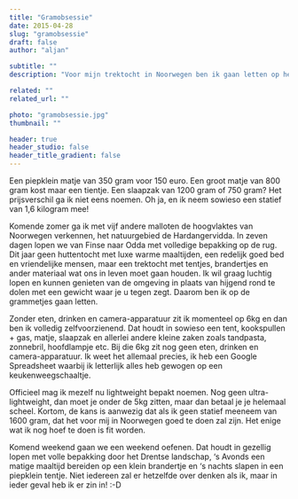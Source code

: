 ```yaml
---
title: "Gramobsessie"
date: 2015-04-28
slug: "gramobsessie"
draft: false
author: "aljan"

subtitle: ""
description: "Voor mijn trektocht in Noorwegen ben ik gaan letten op het gewicht van mijn uitrusting. Lichter is beter, maar een statief van 1,6 kg blijft mee! Volgende week oefenen in Drenthe."

related: ""
related_url: ""

photo: "gramobsessie.jpg"
thumbnail: ""

header: true
header_studio: false
header_title_gradient: false
---
```


Een piepklein matje van 350 gram voor 150 euro. Een groot matje van 800 gram kost maar een tientje. Een slaapzak van 1200 gram of 750 gram? Het prijsverschil ga ik niet eens noemen. Oh ja, en ik neem sowieso een statief van 1,6 kilogram mee!

Komende zomer ga ik met vijf andere malloten de hoogvlaktes van Noorwegen verkennen, het natuurgebied de Hardangervidda. In zeven dagen lopen we van Finse naar Odda met volledige bepakking op de rug. Dit jaar geen huttentocht met luxe warme maaltijden, een redelijk goed bed en vriendelijke mensen, maar een trektocht met tentjes, brandertjes en ander materiaal wat ons in leven moet gaan houden. Ik wil graag luchtig lopen en kunnen genieten van de omgeving in plaats van hijgend rond te dolen met een gewicht waar je u tegen zegt. Daarom ben ik op de grammetjes gaan letten.

Zonder eten, drinken en camera-apparatuur zit ik momenteel op 6kg en dan ben ik volledig zelfvoorzienend. Dat houdt in sowieso een tent, kookspullen + gas, matje, slaapzak en allerlei andere kleine zaken zoals tandpasta, zonnebril, hoofdlampje etc. Bij die 6kg zit nog geen eten, drinken en camera-apparatuur. Ik weet het allemaal precies, ik heb een Google Spreadsheet waarbij ik letterlijk alles heb gewogen op een keukenweegschaaltje.

Officieel mag ik mezelf nu lightweight bepakt noemen. Nog geen ultra-lightweight, dan moet je onder de 5kg zitten, maar dan betaal je je helemaal scheel. Kortom, de kans is aanwezig dat als ik geen statief meeneem van 1600 gram, dat het voor mij in Noorwegen goed te doen zal zijn. Het enige wat ik nog hoef te doen is fit worden.

Komend weekend gaan we een weekend oefenen. Dat houdt in gezellig lopen met volle bepakking door het Drentse landschap, ‘s Avonds een matige maaltijd bereiden op een klein brandertje en ‘s nachts slapen in een piepklein tentje. Niet iedereen zal er hetzelfde over denken als ik, maar in ieder geval heb ik er zin in! :-D
